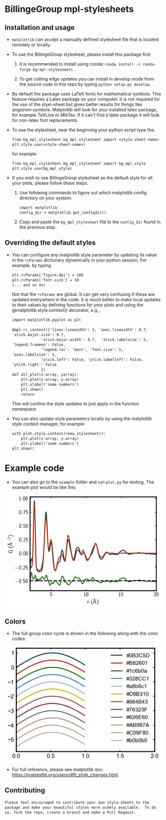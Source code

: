 # BillingeGroup mpl-stylesheets

## Installation and usage
* `matplotlib` can accept a manually defined stylesheet file that is located remotely or
  locally.

* To use the BillingeGroup stylesheet, please install this package first

  1. It is recommended to install using conda: `conda install -c conda-forge bg-mpl-stylesheets`

  2. To get cutting edge updates you can install in develop mode from the source code in this repo by typing `python setup.py develop`.

* By default the package uses LaTeX fonts for mathematical symbols. This feature requires a Latex package on your computer.  It is not required for the use of the styel-sheet but gives better results for things like angstrom symbols.  Matplotlib will look for your installed latex package, for example TeXLive or MikTex.  If it can't find a latex package it will look for non-latex font replacements.

* To use the stylesheet, near the beginning your python script type the.

  ```[python]
  from bg_mpl_stylesheet.bg_mpl_stylesheet import <style-sheet-name>
  plt.style.use(<style-sheet-name>)
  ```
  
  for example
  
  ```
  from bg_mpl_stylesheet.bg_mpl_stylesheet import bg_mpl_style
  plt.style.use(bg_mpl_style)
  ```

* If you wish to use BillingeGroup stylesheet as the default style for all
  your plots, please follow these steps.

  1. Use following commands to figure out which matplotlib config directory
    on your system:

      ```
      import matplotlib
      config_dir = matplotlib.get_configdir()
      ```

  1. Copy and paste the `bg_mpl_stylesheet` file to the  `config_dir` found in the previous
     step.

## Overriding the default styles
* You can configure any matplotlib style parameter by updating its value in the `rcParams` dictionary dynamically in your python session, For example,  by typing

    ```
    plt.rcParams['figure.dpi'] = 180
    plt.rcParams['font.size'] = 18
    (... and so on)
    ```
    
    Not that the `rcParams` are global.  It can get very confusing if these are updated everywhere in the code.  It is much better to make local updates to their values by defining functions for your plots and using the @matplotlib.style.context() decorator, e.g., 
    
    ```
    import matplotlib.pyplot as plt

    @mpl.rc_context({'lines.linewidth': 1, 'axes.linewidth': 0.7, 'xtick.major.size': 0.7,
                 'xtick.major.width': 0.7,  'xtick.labelsize': 5, 'legend.frameon': False,
                 'legend.loc': 'best', 'font.size': 5, 'axes.labelsize': 5,
                 'ytick.left': False, 'ytick.labelleft': False, 'ytick.right': False
                 })
    def all_plot(x-array, yarray):
        plt.plot(x-array, y-array)
        plt.ylabel('some numbers')
        plt.show()
        return
    ```
    This will confine the style updates to just apply in the function namespace.  
    
* You can also update style parameters locally by using the matplotlib style context manager, for example

    ```
    with plot.style.context(<new_stylesheet>):
        plt.plot(x-array, y-array)
        plt.ylabel('some numbers')
    plt.show()
    ```
    
# Example code

* You can also go to the `example` folder and run `plot.py` for testing. The example plot would be like this:

![example_plot](example/plot.png?raw=true)

## Colors

* The full group color cycle is shown in the following along with the color codes:

![color_cycle](example/color_cycle.png?raw=true)

* For full reference, please see matplotlib doc:
  https://matplotlib.org/users/dflt_style_changes.html

## Contributing
    
    Please feel encouraged to contribute your own style-sheets to the package and make your beautiful styles more widely available.  To do so, fork the repo, create a branch and make a Pull Request.
